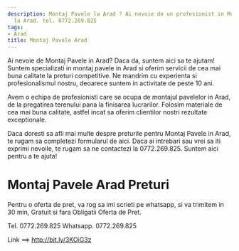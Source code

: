 ```yaml
---
description: Montaj Pavele la Arad ? Ai nevoie de un profesionist in Montaj Pavele
  la Arad. tel. 0772.269.825
tags:
- Arad
title: Montaj Pavele Arad
---
```



Ai nevoie de Montaj Pavele in Arad? Daca da, suntem aici sa te ajutam! Suntem specializati in montaj pavele in Arad si oferim servicii de cea mai buna calitate la preturi competitive. Ne mandrim cu experienta si profesionalismul nostru, deoarece suntem in activitate de peste 10 ani.

Avem o echipa de profesionisti care se ocupa de montajul pavelelor in Arad, de la pregatirea terenului pana la finisarea lucrarilor. Folosim materiale de cea mai buna calitate, astfel incat sa oferim clientilor nostri rezultate exceptionale.

Daca doresti sa afli mai multe despre preturile pentru Montaj Pavele in Arad, te rugam sa completezi formularul de aici. Daca ai intrebari sau vrei sa iti exprimi nevoile, te rugam sa ne contactezi la 0772.269.825. Suntem aici pentru a te ajuta!

# Montaj Pavele Arad Preturi
Pentru o oferta de pret, va rog sa imi scrieti pe whatsapp, si va trimitem in 30 min, Gratuit si fara Obligatii Oferta de Pret.

Tel. 0772.269.825
Whatsapp. 0772.269.825

Link ==> http://bit.ly/3KOiG3z